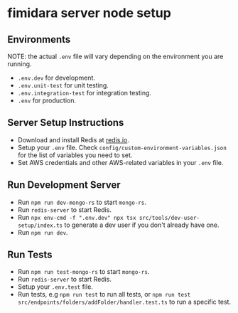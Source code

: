 # fimidara server node setup

## Environments

NOTE: the actual `.env` file will vary depending on the environment you are running.

- `.env.dev` for development.
- `.env.unit-test` for unit testing.
- `.env.integration-test` for integration testing.
- `.env` for production.

## Server Setup Instructions

- Download and install Redis at [redis.io](https://redis.io/docs/latest/operate/oss_and_stack/install/).
- Setup your `.env` file. Check `config/custom-environment-variables.json` for the list of variables you need to set.
- Set AWS credentials and other AWS-related variables in your `.env` file.

## Run Development Server

- Run `npm run dev-mongo-rs` to start `mongo-rs`.
- Run `redis-server` to start Redis.
- Run `npx env-cmd -f ".env.dev" npx tsx src/tools/dev-user-setup/index.ts` to generate a dev user if you don't already have one.
- Run `npm run dev`.

## Run Tests

- Run `npm run test-mongo-rs` to start `mongo-rs`.
- Run `redis-server` to start Redis.
- Setup your `.env.test` file.
- Run tests, e.g `npm run test` to run all tests, or `npm run test src/endpoints/folders/addFolder/handler.test.ts` to run a specific test.
